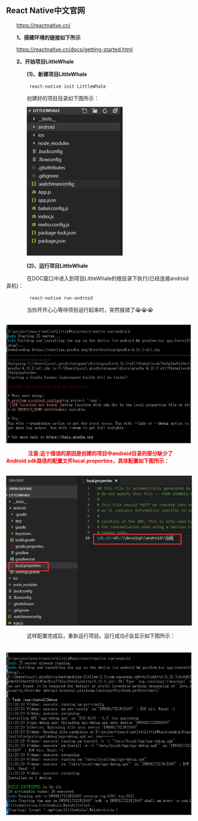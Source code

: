 ## React Native中文官网
&emsp;&emsp;https://reactnative.cn/

&emsp;&emsp;**1、搭建环境的链接如下所示**

&emsp;&emsp;https://reactnative.cn/docs/getting-started.html

&emsp;&emsp;**2、开始项目LittleWhale**

&emsp;&emsp;&emsp;&emsp;**(1)、新建项目LittleWhale**

&emsp;&emsp;&emsp;&emsp;``` react-native init LittleWhale```

&emsp;&emsp;&emsp;&emsp;创建好的项目目录如下图所示：

&emsp;&emsp;&emsp;&emsp;![projectDirectory](https://github.com/meilingJing/LearningRN/blob/master/picture/projectDirectory.png?raw=true)

&emsp;&emsp;&emsp;&emsp;**(2)、运行项目LittleWhale**

&emsp;&emsp;&emsp;&emsp;在DOC窗口中进入到项目LittleWhale的根目录下执行(已经连接android真机)：

&emsp;&emsp;&emsp;&emsp;``` react-native run-android```

&emsp;&emsp;&emsp;&emsp;当你开开心心等待项目运行起来时，突然报错了:sob::sob::sob:

&emsp;&emsp;&emsp;&emsp;![sdkLocationNotFound](https://github.com/meilingJing/LearningRN/blob/master/picture/sdk_location_not_found.png?raw=true)

&emsp;&emsp;&emsp;&emsp;**<font color="#ff0000"> 注意:这个错误的原因是创建的项目中android目录的部分缺少了Android sdk路径的配置文件local.properties，具体配置如下图所示： </font>**

&emsp;&emsp;&emsp;&emsp;![addAndroidSdkLocation](https://github.com/meilingJing/LearningRN/blob/master/picture/add_android_sdk_location.png?raw=true)

&emsp;&emsp;&emsp;&emsp;这样配置完成后，重新运行项目。运行成功:v:会显示如下图所示：

&emsp;&emsp;&emsp;&emsp;![successfulOperation](https://github.com/meilingJing/LearningRN/blob/master/picture/successful_operation.png?raw=true)


